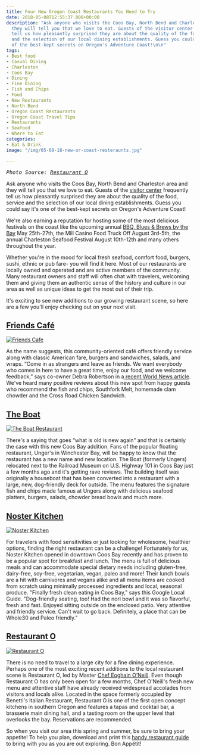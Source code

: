 ```yaml
---
title: Four New Oregon Coast Restaurants You Need to Try
date: 2018-05-08T12:55:37.000+00:00
description: "Ask anyone who visits the Coos Bay, North Bend and Charleston area and
  they will tell you that we love to eat. Guests of the visitor center frequently
  tell us how pleasantly surprised they are about the quality of the food, service
  and the selection of our local dining establishments. Guess you could say it's one
  of the best-kept secrets on Oregon's Adventure Coast!\n\n"
tags:
- Best food
- Casual Dining
- Charleston
- Coos Bay
- Dining
- Fine Dining
- Fish and Chips
- Food
- New Restaurants
- North Bend
- Oregon Coast Restaurants
- Oregon Coast Travel Tips
- Restaurants
- Seafood
- Where to Eat
categories:
- Eat & Drink
image: "/img/05-08-18-new-or-coast-resteraunts.jpg"

---
```

<pre><em>Photo Source: <a href="https://www.facebook.com/RestaurantO/">Restaurant O</a></em></pre>

Ask anyone who visits the Coos Bay, North Bend and Charleston area and they will tell you that we love to eat. Guests of the <a href="/" target="_blank" rel="noopener noreferrer">visitor center</a> frequently tell us how pleasantly surprised they are about the quality of the food, service and the selection of our local dining establishments. Guess you could say it's one of the best-kept secrets on Oregon's Adventure Coast!

We're also earning a reputation for hosting some of the most delicious festivals on the coast like the upcoming annual <a href="/events/" target="_blank" rel="noopener noreferrer">BBQ, Blues & Brews by the Bay</a> May 25th-27th, the Mill Casino Food Truck Off August 3rd-5th, the annual Charleston Seafood Festival August 10th-12th and many others throughout the year.

Whether you're in the mood for local fresh seafood, comfort food, burgers, sushi, ethnic or pub fare- you will find it here. Most of our restaurants are locally owned and operated and are active members of the community. Many restaurant owners and staff will often chat with travelers, welcoming them and giving them an authentic sense of the history and culture in our area as well as unique ideas to get the most out of their trip.

It's exciting to see new additions to our growing restaurant scene, so here are a few you'll enjoy checking out on your next visit.

<a href="https://www.facebook.com/Friends-Cafe-530179044034503/" target="_blank" rel="noopener noreferrer"><h2>Friends Café</h2> ![Friends Cafe](/img/31779137_574170102968730_5601684965226971136_o-674x379.jpg) </a>

As the name suggests, this community-oriented café offers friendly service along with classic American fare, burgers and sandwiches, salads, and wraps. “Come in as strangers and leave as friends. We want everybody who comes in here to have a great time, enjoy our food, and we welcome feedback,” says co-owner Debra Robertson in a<a href="http://theworldlink.com/news/local/business/friends-cafe-to-open-in-eastside-by-the-end-of/article_480369f0-211a-5df0-89fe-e9961fc3f69b.html" target="_blank" rel="noopener noreferrer"> recent World News article</a>. We've heard many positive reviews about this new spot from happy guests who recommend the fish and chips, Southfork Melt, homemade clam chowder and the Cross Road Chicken Sandwich.

<a href="https://www.facebook.com/The-Boat-1658642967582777/" target="_blank" rel="noopener noreferrer"><h2>The Boat</h2> ![The Boat Restaurant](/img/stop-in-for-the-southern-flavors-of-catfish-with-a-cajun-aioli-french-fries-coleslaw-or-rice-pilaf-and-a-pudding-pie-674x899.jpg) </a>

There's a saying that goes “what is old is new again" and that is certainly the case with this new Coos Bay addition. Fans of the popular floating restaurant, Unger's in Winchester Bay, will be happy to know that the restaurant has a new name and new location. The Boat (formerly Ungers) relocated next to the Railroad Museum on U.S. Highway 101 in Coos Bay just a few months ago and it's getting rave reviews. The building itself was originally a houseboat that has been converted into a restaurant with a large, new, dog-friendly deck for outside. The menu features the signature fish and chips made famous at Ungers along with delicious seafood platters, burgers, salads, chowder bread bowls and much more.

<a href="https://nosterkitchen.com/" target="_blank" rel="noopener noreferrer"><h2>Noster Kitchen</h2>

![Noster Kitchen](/img/screenshot-2018-05-08-at-8.52.25-am.png)

</a>

For travelers with food sensitivities or just looking for wholesome, healthier options, finding the right restaurant can be a challenge! Fortunately for us, Noster Kitchen opened in downtown Coos Bay recently and has proven to be a popular spot for breakfast and lunch. The menu is full of delicious meals and can accommodate special dietary needs including gluten-free, dairy-free, soy-free, vegetarian, vegan, paleo and more! Their lunch bowls are a hit with carnivores and vegans alike and all menu items are cooked from scratch using minimally processed ingredients and local, seasonal produce. "Finally fresh clean eating in Coos Bay," says this Google Local Guide. "Dog-friendly seating, too! Had the nori bowl and it was so flavorful, fresh and fast. Enjoyed sitting outside on the enclosed patio. Very attentive and friendly service. Can't wait to go back. Definitely, a place that can be Whole30 and Paleo friendly."

<a href="https://www.facebook.com/RestaurantO/" target="_blank" rel="noopener noreferrer"><h2>Restaurant O</h2>

![Restaurant O](/img/carbonara_d1450-674x505.jpg)

</a>

There is no need to travel to a large city for a fine dining experience. Perhaps one of the most exciting recent additions to the local restaurant scene is Restaurant O, led by Master <a href="http://restauranto.us/masterchef-o-neill" target="_blank" rel="noopener noreferrer">Chef Eoghain O’Neill</a>. Even though Restaurant O has only been open for a few months, Chef O'Neill's fresh new menu and attentive staff have already received widespread accolades from visitors and locals alike. Located in the space formerly occupied by Benetti's Italian Restaurant, Restaurant O is one of the first open concept kitchens in southern Oregon and features a tapas and cocktail bar, a brasserie main dining hall, and a tasting room on the upper level that overlooks the bay. Reservations are recommended.

So when you visit our area this spring and summer, be sure to bring your appetite! To help you plan, download and print this [handy restaurant guide](/img/restaurant-brochure-04-19.pdf) to bring with you as you are out exploring. Bon Appétit!